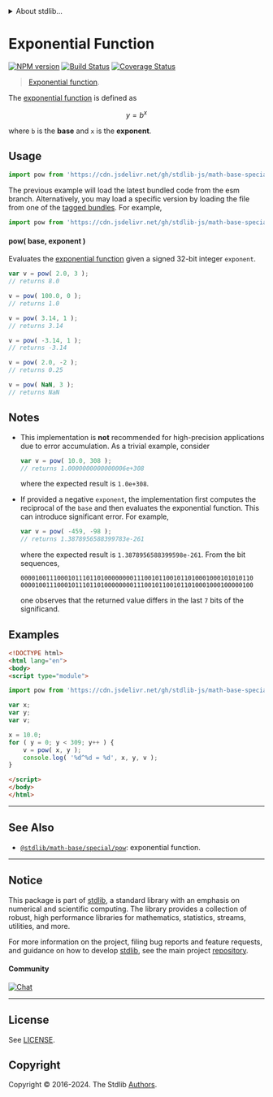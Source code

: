 <!--

@license Apache-2.0

Copyright (c) 2018 The Stdlib Authors.

Licensed under the Apache License, Version 2.0 (the "License");
you may not use this file except in compliance with the License.
You may obtain a copy of the License at

   http://www.apache.org/licenses/LICENSE-2.0

Unless required by applicable law or agreed to in writing, software
distributed under the License is distributed on an "AS IS" BASIS,
WITHOUT WARRANTIES OR CONDITIONS OF ANY KIND, either express or implied.
See the License for the specific language governing permissions and
limitations under the License.

-->


<details>
  <summary>
    About stdlib...
  </summary>
  <p>We believe in a future in which the web is a preferred environment for numerical computation. To help realize this future, we've built stdlib. stdlib is a standard library, with an emphasis on numerical and scientific computation, written in JavaScript (and C) for execution in browsers and in Node.js.</p>
  <p>The library is fully decomposable, being architected in such a way that you can swap out and mix and match APIs and functionality to cater to your exact preferences and use cases.</p>
  <p>When you use stdlib, you can be absolutely certain that you are using the most thorough, rigorous, well-written, studied, documented, tested, measured, and high-quality code out there.</p>
  <p>To join us in bringing numerical computing to the web, get started by checking us out on <a href="https://github.com/stdlib-js/stdlib">GitHub</a>, and please consider <a href="https://opencollective.com/stdlib">financially supporting stdlib</a>. We greatly appreciate your continued support!</p>
</details>

# Exponential Function

[![NPM version][npm-image]][npm-url] [![Build Status][test-image]][test-url] [![Coverage Status][coverage-image]][coverage-url] <!-- [![dependencies][dependencies-image]][dependencies-url] -->

> [Exponential function][exponential-function].

<section class="intro">

The [exponential function][exponential-function] is defined as

<!-- <equation class="equation" label="eq:exponential_function" align="center" raw="y = b^x" alt="Exponential function"> -->

```math
y = b^x
```

<!-- <div class="equation" align="center" data-raw-text="y = b^x" data-equation="eq:exponential_function">
    <img src="https://cdn.jsdelivr.net/gh/stdlib-js/stdlib@c1bdd27898df04d752ddb2dca37ca049e4c94d9b/lib/node_modules/@stdlib/math/base/special/fast/pow-int/docs/img/equation_exponential_function.svg" alt="Exponential function">
    <br>
</div> -->

<!-- </equation> -->

where `b` is the **base** and `x` is the **exponent**.

</section>

<!-- /.intro -->



<section class="usage">

## Usage

```javascript
import pow from 'https://cdn.jsdelivr.net/gh/stdlib-js/math-base-special-fast-pow-int@esm/index.mjs';
```
The previous example will load the latest bundled code from the esm branch. Alternatively, you may load a specific version by loading the file from one of the [tagged bundles](https://github.com/stdlib-js/math-base-special-fast-pow-int/tags). For example,

```javascript
import pow from 'https://cdn.jsdelivr.net/gh/stdlib-js/math-base-special-fast-pow-int@v0.2.0-esm/index.mjs';
```

#### pow( base, exponent )

Evaluates the [exponential function][exponential-function] given a signed 32-bit integer `exponent`.

```javascript
var v = pow( 2.0, 3 );
// returns 8.0

v = pow( 100.0, 0 );
// returns 1.0

v = pow( 3.14, 1 );
// returns 3.14

v = pow( -3.14, 1 );
// returns -3.14

v = pow( 2.0, -2 );
// returns 0.25

v = pow( NaN, 3 );
// returns NaN
```

</section>

<!-- /.usage -->

<section class="notes">

## Notes

-   This implementation is **not** recommended for high-precision applications due to error accumulation. As a trivial example, consider

    ```javascript
    var v = pow( 10.0, 308 );
    // returns 1.0000000000000006e+308
    ```

    where the expected result is `1.0e+308`.

-   If provided a negative `exponent`, the implementation first computes the reciprocal of the `base` and then evaluates the exponential function. This can introduce significant error. For example,

    ```javascript
    var v = pow( -459, -98 );
    // returns 1.3878956588399783e-261
    ```

    where the expected result is `1.3878956588399598e-261`. From the bit sequences,

    ```text
    0000100111000101110110100000000111001011001011010001000101010110
    0000100111000101110110100000000111001011001011010001000100000100
    ```

    one observes that the returned value differs in the last `7` bits of the significand.

</section>

<!-- /.notes -->

<section class="examples">

## Examples

<!-- eslint no-undef: "error" -->

```html
<!DOCTYPE html>
<html lang="en">
<body>
<script type="module">

import pow from 'https://cdn.jsdelivr.net/gh/stdlib-js/math-base-special-fast-pow-int@esm/index.mjs';

var x;
var y;
var v;

x = 10.0;
for ( y = 0; y < 309; y++ ) {
    v = pow( x, y );
    console.log( '%d^%d = %d', x, y, v );
}

</script>
</body>
</html>
```

</section>

<!-- /.examples -->

<!-- Section for related `stdlib` packages. Do not manually edit this section, as it is automatically populated. -->

<section class="related">

* * *

## See Also

-   <span class="package-name">[`@stdlib/math-base/special/pow`][@stdlib/math/base/special/pow]</span><span class="delimiter">: </span><span class="description">exponential function.</span>

</section>

<!-- /.related -->

<!-- Section for all links. Make sure to keep an empty line after the `section` element and another before the `/section` close. -->


<section class="main-repo" >

* * *

## Notice

This package is part of [stdlib][stdlib], a standard library with an emphasis on numerical and scientific computing. The library provides a collection of robust, high performance libraries for mathematics, statistics, streams, utilities, and more.

For more information on the project, filing bug reports and feature requests, and guidance on how to develop [stdlib][stdlib], see the main project [repository][stdlib].

#### Community

[![Chat][chat-image]][chat-url]

---

## License

See [LICENSE][stdlib-license].


## Copyright

Copyright &copy; 2016-2024. The Stdlib [Authors][stdlib-authors].

</section>

<!-- /.stdlib -->

<!-- Section for all links. Make sure to keep an empty line after the `section` element and another before the `/section` close. -->

<section class="links">

[npm-image]: http://img.shields.io/npm/v/@stdlib/math-base-special-fast-pow-int.svg
[npm-url]: https://npmjs.org/package/@stdlib/math-base-special-fast-pow-int

[test-image]: https://github.com/stdlib-js/math-base-special-fast-pow-int/actions/workflows/test.yml/badge.svg?branch=v0.2.0
[test-url]: https://github.com/stdlib-js/math-base-special-fast-pow-int/actions/workflows/test.yml?query=branch:v0.2.0

[coverage-image]: https://img.shields.io/codecov/c/github/stdlib-js/math-base-special-fast-pow-int/main.svg
[coverage-url]: https://codecov.io/github/stdlib-js/math-base-special-fast-pow-int?branch=main

<!--

[dependencies-image]: https://img.shields.io/david/stdlib-js/math-base-special-fast-pow-int.svg
[dependencies-url]: https://david-dm.org/stdlib-js/math-base-special-fast-pow-int/main

-->

[chat-image]: https://img.shields.io/gitter/room/stdlib-js/stdlib.svg
[chat-url]: https://app.gitter.im/#/room/#stdlib-js_stdlib:gitter.im

[stdlib]: https://github.com/stdlib-js/stdlib

[stdlib-authors]: https://github.com/stdlib-js/stdlib/graphs/contributors

[umd]: https://github.com/umdjs/umd
[es-module]: https://developer.mozilla.org/en-US/docs/Web/JavaScript/Guide/Modules

[deno-url]: https://github.com/stdlib-js/math-base-special-fast-pow-int/tree/deno
[deno-readme]: https://github.com/stdlib-js/math-base-special-fast-pow-int/blob/deno/README.md
[umd-url]: https://github.com/stdlib-js/math-base-special-fast-pow-int/tree/umd
[umd-readme]: https://github.com/stdlib-js/math-base-special-fast-pow-int/blob/umd/README.md
[esm-url]: https://github.com/stdlib-js/math-base-special-fast-pow-int/tree/esm
[esm-readme]: https://github.com/stdlib-js/math-base-special-fast-pow-int/blob/esm/README.md
[branches-url]: https://github.com/stdlib-js/math-base-special-fast-pow-int/blob/main/branches.md

[stdlib-license]: https://raw.githubusercontent.com/stdlib-js/math-base-special-fast-pow-int/main/LICENSE

[exponential-function]: https://en.wikipedia.org/wiki/Exponential_function

<!-- <related-links> -->

[@stdlib/math/base/special/pow]: https://github.com/stdlib-js/math-base-special-pow/tree/esm

<!-- </related-links> -->

</section>

<!-- /.links -->

